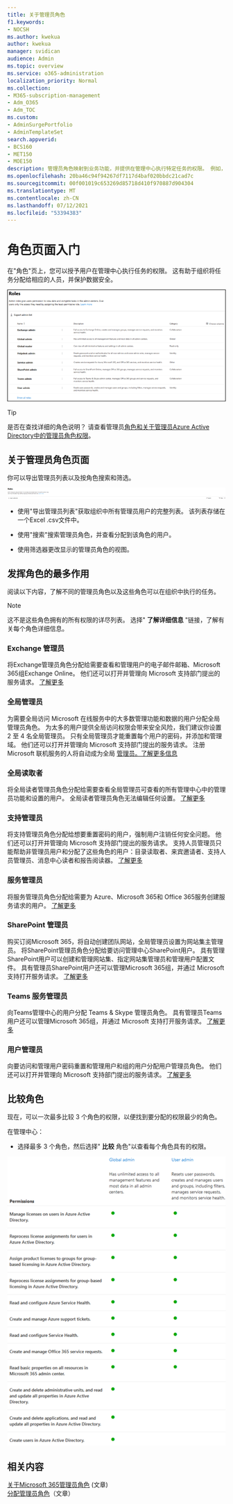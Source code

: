 ```yaml
---
title: 关于管理员角色
f1.keywords:
- NOCSH
ms.author: kwekua
author: kwekua
manager: svidican
audience: Admin
ms.topic: overview
ms.service: o365-administration
localization_priority: Normal
ms.collection:
- M365-subscription-management
- Adm_O365
- Adm_TOC
ms.custom:
- AdminSurgePortfolio
- AdminTemplateSet
search.appverid:
- BCS160
- MET150
- MOE150
description: 管理员角色映射到业务功能，并提供在管理中心执行特定任务的权限。 例如，服务管理员可打开 Microsoft 的支持票证。
ms.openlocfilehash: 20ba46c94f94267df7117d4baf020bbdc21cad7c
ms.sourcegitcommit: 00f001019c653269d85718d410f970887d904304
ms.translationtype: MT
ms.contentlocale: zh-CN
ms.lasthandoff: 07/12/2021
ms.locfileid: "53394383"
---
```

# <a name="get-started-with-the-roles-page"></a>角色页面入门

在"角色"页上，您可以授予用户在管理中心执行任务的权限。 这有助于组织将任务分配给相应的人员，并保护数据安全。

![显示管理员角色的图](../../media/roles-main-page.png)

> [!TIP]
> 是否在查找详细的角色说明？ 请查看管理员[角色和关于管理员Azure Active Directory](/azure/active-directory/users-groups-roles/directory-assign-admin-roles#available-roles)[中的管理员角色权限](/microsoft-365/admin/add-users/about-admin-roles)。

## <a name="about-the-admin-roles-page"></a>关于管理员角色页面

你可以导出管理员列表以及按角色搜索和筛选。

![筛选或导入管理员角色](../../media/admin-role-page-options.png)

- 使用"导出管理员列表"获取组织中所有管理员用户的完整列表。 该列表存储在一个Excel .csv文件中。

- 使用"搜索"搜索管理员角色，并查看分配到该角色的用户。

- 使用筛选器更改显示的管理员角色的视图。


## <a name="get-the-most-out-of-the-roles"></a>发挥角色的最多作用

阅读以下内容，了解不同的管理员角色以及这些角色可以在组织中执行的任务。

> [!NOTE]
这不是这些角色拥有的所有权限的详尽列表。 选择" **了解详细信息** "链接，了解有关每个角色详细信息。

### <a name="exchange-admin"></a>Exchange 管理员

将Exchange管理员角色分配给需要查看和管理用户的电子邮件邮箱、Microsoft 365组Exchange Online。 他们还可以打开并管理向 Microsoft 支持部门提出的服务请求。 [了解更多](/microsoft-365/admin/add-users/about-exchange-online-admin-role)

### <a name="global-admin"></a>全局管理员

为需要全局访问 Microsoft 在线服务中的大多数管理功能和数据的用户分配全局管理员角色。 为太多的用户提供全局访问权限会带来安全风险，我们建议你设置 2 至 4 名全局管理员。 只有全局管理员才能重置每个用户的密码，并添加和管理域。 他们还可以打开并管理向 Microsoft 支持部门提出的服务请求。 注册 Microsoft 联机服务的人将自动成为全局 [管理员。了解更多信息](/microsoft-365/admin/add-users/about-admin-roles#roles-available-in-the-microsoft-365-admin-center)

### <a name="global-reader"></a>全局读取者

将全局读者管理员角色分配给需要查看全局管理员可查看的所有管理中心中的管理员功能和设置的用户。 全局读者管理员角色无法编辑任何设置。 [了解更多](/microsoft-365/admin/add-users/about-admin-roles#roles-available-in-the-microsoft-365-admin-center)

### <a name="helpdesk-admin"></a>支持管理员

将支持管理员角色分配给想要重置密码的用户，强制用户注销任何安全问题。 他们还可以打开并管理向 Microsoft 支持部门提出的服务请求。 支持人员管理员只能帮助非管理员用户和分配了这些角色的用户：目录读取者、来宾邀请者、支持人员管理员、消息中心读者和报告阅读器。 [了解更多](/microsoft-365/admin/add-users/about-admin-roles#roles-available-in-the-microsoft-365-admin-center)

### <a name="service-admin"></a>服务管理员

将服务管理员角色分配给需要为 Azure、Microsoft 365和 Office 365服务创建服务请求的用户。 [了解更多](/microsoft-365/admin/add-users/about-admin-roles#roles-available-in-the-microsoft-365-admin-center)

### <a name="sharepoint-admin"></a>SharePoint 管理员

购买订阅Microsoft 365，将自动创建团队网站，全局管理员设置为网站集主管理员。 将SharePoint管理员角色分配给要访问管理中心SharePoint用户。 具有管理SharePoint用户可以创建和管理网站集、指定网站集管理员和管理用户配置文件。 具有管理员SharePoint用户还可以管理Microsoft 365组，并通过 Microsoft 支持打开服务请求。 [了解更多](/sharepoint/sharepoint-admin-role)

### <a name="teams-service-admin"></a>Teams 服务管理员

向Teams管理中心的用户分配 Teams & Skype 管理员角色。 具有管理员Teams用户还可以管理Microsoft 365组，并通过 Microsoft 支持打开服务请求。 [了解更多](/MicrosoftTeams/using-admin-roles)

### <a name="user-admin"></a>用户管理员

向要访问和管理用户密码重置和管理用户和组的用户分配用户管理员角色。 他们还可以打开并管理向 Microsoft 支持部门提出的服务请求。 [了解更多](/microsoft-365/admin/add-users/about-admin-roles#roles-available-in-the-microsoft-365-admin-center)

## <a name="compare-roles"></a>比较角色

现在，可以一次最多比较 3 个角色的权限，以便找到要分配的权限最少的角色。

在管理中心：

- 选择最多 3 个角色，然后选择" **比较** 角色"以查看每个角色具有的权限。

![显示管理员角色比较的图](../../media/compare-roles-list.png)

## <a name="related-content"></a>相关内容

[关于Microsoft 365管理员角色](about-admin-roles.md) (文章) \
[分配管理员角色](assign-admin-roles.md)（文章）